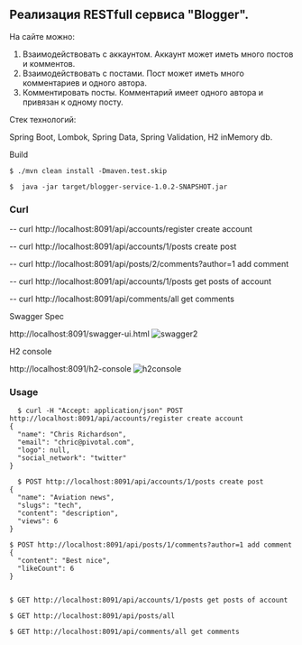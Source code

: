 ## Реализация RESTfull сервиса "Blogger".

На сайте можно:
1. Взаимодействовать с аккаунтом. Аккаунт может иметь много постов и комментов.
2. Взаимодействовать с постами. Пост может иметь много комментариев и одного автора.
3. Комментировать посты. Комментарий имеет одного автора и привязан к одному посту.

Стек технологий:

Spring Boot, Lombok, Spring Data, Spring Validation, H2 inMemory db.

Build

    $ ./mvn clean install -Dmaven.test.skip

    $  java -jar target/blogger-service-1.0.2-SNAPSHOT.jar


### Curl

-- curl http://localhost:8091/api/accounts/register create account

-- curl http://localhost:8091/api/accounts/1/posts create post

-- curl http://localhost:8091/api/posts/2/comments?author=1 add comment

-- curl http://localhost:8091/api/accounts/1/posts get posts of account

-- curl http://localhost:8091/api/comments/all get comments


Swagger Spec

http://localhost:8091/swagger-ui.html
![swagger2](https://user-images.githubusercontent.com/5726929/66917057-4d216080-f025-11e9-9781-adc29147d71e.JPG)



H2 console

http://localhost:8091/h2-console
![h2console](https://user-images.githubusercontent.com/5726929/66916965-10556980-f025-11e9-9ac4-b0ffa6b238c0.JPG)

### Usage


      $ curl -H "Accept: application/json" POST http://localhost:8091/api/accounts/register create account
    {
      "name": "Chris Richardson",
      "email": "chric@pivotal.com",
      "logo": null,
      "social_network": "twitter"
    }
    
      $ POST http://localhost:8091/api/accounts/1/posts create post
    {
      "name": "Aviation news",
      "slugs": "tech",
      "content": "description",
      "views": 6
    }
    
    $ POST http://localhost:8091/api/posts/1/comments?author=1 add comment
    {
      "content": "Best nice",
      "likeCount": 6
    }


    $ GET http://localhost:8091/api/accounts/1/posts get posts of account

    $ GET http://localhost:8091/api/posts/all

    $ GET http://localhost:8091/api/comments/all get comments
